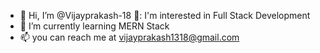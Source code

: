 - 👋 Hi, I’m @Vijayprakash-18
👀: I'm interested in Full Stack Development
- 🌱 I’m currently learning MERN Stack
- 📫 you can reach me at vijayprakash1318@gmail.com

<!---
Vijayprakash-18/Vijayprakash-18 is a ✨ special ✨ repository because its `README.md` (this file) appears on your GitHub profile.
You can click the Preview link to take a look at your changes.
--->
